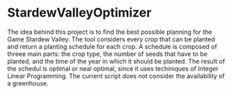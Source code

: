 # StardewValleyOptimizer
The idea behind this project is to find the best possible planning for the Game Stardew Valley. The tool considers every crop that can be planted and return a planting schedule for each crop. 
A schedule is composed of threee main parts: the crop type, the number of seeds that have to be planted, and the time of the year in which it should be planted.
The result of the schedul is optimal or neal optimal, since it uses techiniques of Integer Linear Programming.
The current script does not consider the availability of a greenhouse.
